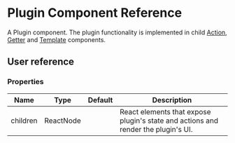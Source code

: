 # Plugin Component Reference

A Plugin component. The plugin functionality is implemented in child [Action](action.md), [Getter](getter.md) and [Template](template.md) components.

## User reference

### Properties

Name | Type | Default | Description
-----|------|---------|------------
children | ReactNode | | React elements that expose plugin's state and actions and render the plugin's UI.
